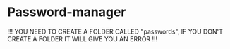 # Password-manager

!!! YOU NEED TO CREATE A FOLDER CALLED "passwords", IF YOU DON'T CREATE A FOLDER IT WILL GIVE YOU AN ERROR !!!
